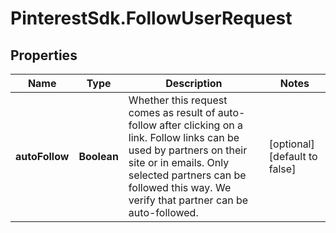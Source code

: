 # PinterestSdk.FollowUserRequest

## Properties

Name | Type | Description | Notes
------------ | ------------- | ------------- | -------------
**autoFollow** | **Boolean** | Whether this request comes as result of auto-follow after clicking on a link. Follow links can be used by partners on their site or in emails. Only selected partners can be followed this way. We verify that partner can be auto-followed. | [optional] [default to false]


